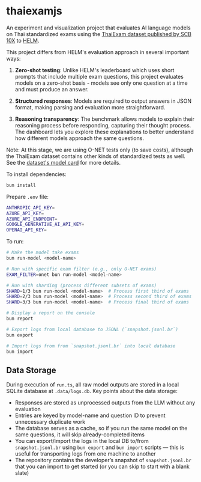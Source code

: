 # thaiexamjs

An experiment and visualization project that evaluates AI language models on Thai standardized exams using the [ThaiExam dataset published by SCB 10X](https://www.scb.co.th/en/about-us/news/oct-2024/scb10x-standford.html) to [HELM](https://crfm.stanford.edu/helm/thaiexam/latest/).

This project differs from HELM's evaluation approach in several important ways:

1. **Zero-shot testing**: Unlike HELM's leaderboard which uses short prompts that include multiple exam questions, this project evaluates models on a zero-shot basis - models see only one question at a time and must produce an answer.

2. **Structured responses**: Models are required to output answers in JSON format, making parsing and evaluation more straightforward.

3. **Reasoning transparency**: The benchmark allows models to explain their reasoning process before responding, capturing their thought process. The dashboard lets you explore these explanations to better understand how different models approach the same questions.

Note: At this stage, we are using O-NET tests only (to save costs), although the ThaiExam dataset contains other kinds of standardized tests as well. See the [dataset's model card](https://huggingface.co/datasets/scb10x/thai_exam) for more details.

To install dependencies:

```bash
bun install
```

Prepare `.env` file:

```sh
ANTHROPIC_API_KEY=
AZURE_API_KEY=
AZURE_API_ENDPOINT=
GOOGLE_GENERATIVE_AI_API_KEY=
OPENAI_API_KEY=
```

To run:

```bash
# Make the model take exams
bun run-model <model-name>

# Run with specific exam filter (e.g., only O-NET exams)
EXAM_FILTER=onet bun run-model <model-name>

# Run with sharding (process different subsets of exams)
SHARD=1/3 bun run-model <model-name>  # Process first third of exams
SHARD=2/3 bun run-model <model-name>  # Process second third of exams
SHARD=3/3 bun run-model <model-name>  # Process final third of exams

# Display a report on the console
bun report

# Export logs from local database to JSONL (`snapshot.jsonl.br`)
bun export

# Import logs from from `snapshot.jsonl.br` into local database
bun import
```

## Data Storage

During execution of `run.ts`, all raw model outputs are stored in a local SQLite database at `.data/logs.db`. Key points about the data storage:

- Responses are stored as unprocessed outputs from the LLM without any evaluation
- Entries are keyed by model-name and question ID to prevent unnecessary duplicate work
- The database serves as a cache, so if you run the same model on the same questions, it will skip already-completed items
- You can export/import the logs in the local DB to/from `snapshot.jsonl.br` using `bun export` and `bun import` scripts — this is useful for transporting logs from one machine to another
- The repository contains the developer’s snapshot of `snapshot.jsonl.br` that you can import to get started (or you can skip to start with a blank slate)
